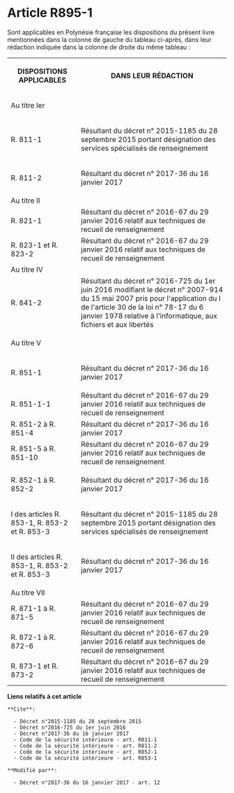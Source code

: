 # Article R895-1

Sont applicables en Polynésie française les dispositions du présent livre mentionnées dans la colonne de gauche du tableau
ci-après, dans leur rédaction indiquée dans la colonne de droite du même tableau : 

<table>
    <tbody>
      <tr>
        <th>

DISPOSITIONS APPLICABLES 

</th>
        <th>

DANS LEUR RÉDACTION 

</th>
      </tr>
      <tr>
        <td align="left">

Au titre Ier 

</td>
        <td align="left">
      </td></tr>
      <tr>
        <td align="left">

R. 811-1 

</td>
        <td>

Résultant du décret n° 2015-1185 du 28 septembre 2015 portant désignation des services spécialisés de renseignement 

</td>
      </tr>
      <tr>
        <td align="left">

R. 811-2 

</td>
        <td>

Résultant du décret n° 2017-36 du 16 janvier 2017
</td>
      </tr>
      <tr>
        <td>Au titre II </td>
        <td>
      </td></tr>
      <tr>
        <td>R. 821-1 

</td>
        <td>Résultant du décret n° 2016-67 du 29 janvier 2016 relatif aux techniques de recueil de renseignement </td>
      </tr>
      <tr>
        <td>R. 823-1 et R. 823-2 </td>
        <td>Résultant du décret n° 2016-67 du 29 janvier 2016 relatif aux techniques de recueil de renseignement 

</td>
      </tr>
      <tr>
        <td>Au titre IV </td>
        <td>
      </td></tr>
      <tr>
        <td>R. 841-2 

</td>
        <td>Résultant du décret n° 2016-725 du 1er juin 2016 modifiant le décret n° 2007-914 du 15 mai 2007 pris pour
l'application du I de l'article 30 de la loi n° 78-17 du 6 janvier 1978 relative à l'informatique, aux fichiers et aux
libertés </td>
      </tr>
      <tr>
        <td align="left">

Au titre V 

</td>
        <td align="left">
      </td></tr>
      <tr>
        <td align="left">

R. 851-1 </td>
        <td>

Résultant du décret n° 2017-36 du 16 janvier 2017 </td>
      </tr>
      <tr>
        <td>R. 851-1-1 </td>
        <td>Résultant du décret n° 2016-67 du 29 janvier 2016 relatif aux techniques de recueil de renseignement </td>
      </tr>
      <tr>
        <td>R. 851-2 à R. 851-4 </td>
        <td>Résultant du décret n° 2017-36 du 16 janvier 2017 </td>
      </tr>
      <tr>
        <td>R. 851-5 à R. 851-10 </td>
        <td>Résultant du décret n° 2016-67 du 29 janvier 2016 relatif aux techniques de recueil de renseignement </td>
      </tr>
      <tr>
        <td align="left">

R. 852-1 à R. 852-2 

</td>
        <td>

Résultant du décret n° 2017-36 du 16 janvier 2017 </td>
      </tr>
      <tr>
        <td align="left">

I des articles R. 853-1, R. 853-2 et R. 853-3 

</td>
        <td>

Résultant du décret n° 2015-1185 du 28 septembre 2015 portant désignation des services spécialisés de renseignement 

</td>
      </tr>
      <tr>
        <td align="left">

II des articles R. 853-1, R. 853-2 et R. 853-3 

</td>
        <td>

Résultant du décret n° 2017-36 du 16 janvier 2017 </td>
      </tr>
      <tr>
        <td>Au titre VII </td>
        <td>
      </td></tr>
      <tr>
        <td>R. 871-1 à R. 871-5 </td>
        <td>Résultant du décret n° 2016-67 du 29 janvier 2016 relatif aux techniques de recueil de renseignement </td>
      </tr>
      <tr>
        <td>R. 872-1 à R. 872-6 </td>
        <td>Résultant du décret n° 2016-67 du 29 janvier 2016 relatif aux techniques de recueil de renseignement </td>
      </tr>
      <tr>
        <td>R. 873-1 et R. 873-2 </td>
        <td>Résultant du décret n° 2016-67 du 29 janvier 2016 relatif aux techniques de recueil de renseignement</td>
      </tr>
    </tbody>
  </table>

**Liens relatifs à cet article**

	**Cite**:

	  - Décret n°2015-1185 du 28 septembre 2015
	  - Décret n°2016-725 du 1er juin 2016
	  - Décret n°2017-36 du 16 janvier 2017
	  - Code de la sécurité intérieure - art. R811-1
	  - Code de la sécurité intérieure - art. R811-2
	  - Code de la sécurité intérieure - art. R852-1
	  - Code de la sécurité intérieure - art. R853-1

	**Modifié par**:

	  - Décret n°2017-36 du 16 janvier 2017 - art. 12

